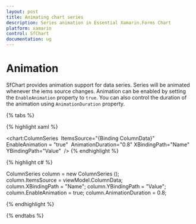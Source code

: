 ```yaml
---
layout: post
title: Animating chart series
description: Series animation in Essential Xamarin.Forms Chart
platform: xamarin
control: SfChart
documentation: ug
---
```


# Animation

SfChart provides animation support for data series. Series will be animated whenever the iems source changes. Animation can be enabled by setting the `EnableAnimation` property to `true`. You can also control the duration of the animation using `AnimationDuration` property.

{% tabs %} 

{% highlight xaml %}

<chart:ColumnSeries 
    ItemsSource="{Binding ColumnData}" 
    EnableAnimation = "true" 
    AnimationDuration="0.8" 
    XBindingPath="Name" 
    YBindingPath="Value"  />
{% endhighlight %}

{% highlight c# %}

ColumnSeries column = new ColumnSeries ();
column.ItemsSource = viewModel.ColumnData;
column.XBindingPath = "Name";
column.YBindingPath = "Value";
column.EnableAnimation = true;
column.AnimationDuration = 0.8;

{% endhighlight %}

{% endtabs %}

